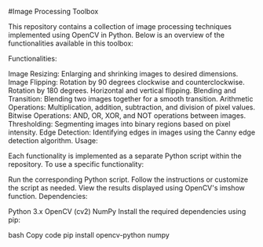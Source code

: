 #Image Processing Toolbox

This repository contains a collection of image processing techniques implemented using OpenCV in Python. Below is an overview of the functionalities available in this toolbox:

Functionalities:

Image Resizing:
Enlarging and shrinking images to desired dimensions.
Image Flipping:
Rotation by 90 degrees clockwise and counterclockwise.
Rotation by 180 degrees.
Horizontal and vertical flipping.
Blending and Transition:
Blending two images together for a smooth transition.
Arithmetic Operations:
Multiplication, addition, subtraction, and division of pixel values.
Bitwise Operations:
AND, OR, XOR, and NOT operations between images.
Thresholding:
Segmenting images into binary regions based on pixel intensity.
Edge Detection:
Identifying edges in images using the Canny edge detection algorithm.
Usage:

Each functionality is implemented as a separate Python script within the repository. To use a specific functionality:

Run the corresponding Python script.
Follow the instructions or customize the script as needed.
View the results displayed using OpenCV's imshow function.
Dependencies:

Python 3.x
OpenCV (cv2)
NumPy
Install the required dependencies using pip:

bash
Copy code
pip install opencv-python numpy
